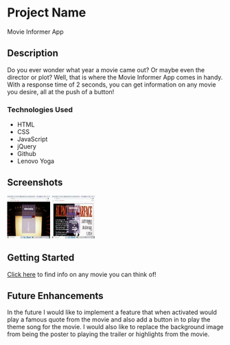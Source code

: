 # Project Name
Movie Informer App

## Description
Do you ever wonder what year a movie came out? Or maybe even the director or plot?
Well, that is where the Movie Informer App comes in handy. With a response time of 2 seconds, you can get information on any movie you desire, all at the push of a button!

### Technologies Used
- HTML
- CSS
- JavaScript
- jQuery
- Github
- Lenovo Yoga

## Screenshots
<img src="/images/BaseProject1SS.png" style=" width:100px ; height:100px " />
<img src="/images/Project1SS.png" style=" width:100px ; height:100px " />

## Getting Started
[Click here](https://movieproject1.netlify.app/) to find info on any movie you can think of!

## Future Enhancements
In the future I would like to implement a feature that when activated would play a famous quote from the movie and also add a button in to play the theme song for the movie. I would also like to replace the background image from being the poster to playing the trailer or highlights from the movie.
